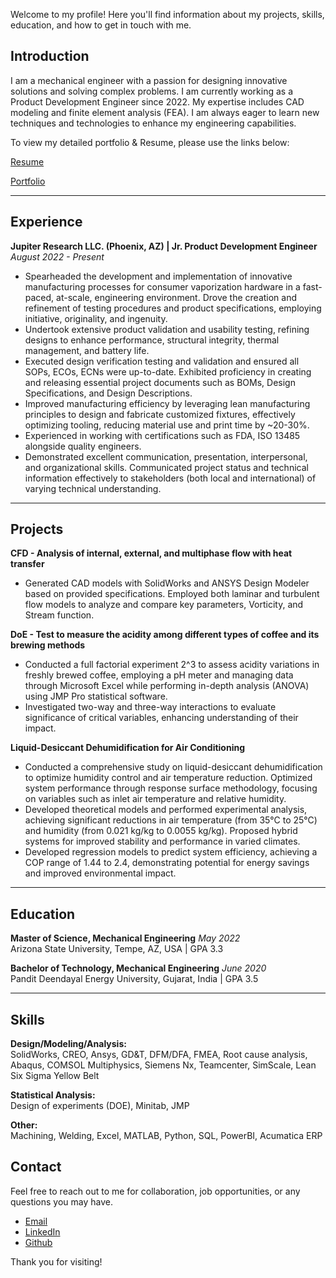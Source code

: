 Welcome to my profile! Here you'll find information about my projects, skills, education, and how to get in touch with me.

## Introduction

I am a mechanical engineer with a passion for designing innovative solutions and solving complex problems. I am currently working as a Product Development Engineer since 2022. My expertise includes CAD modeling and finite element analysis (FEA). I am always eager to learn new techniques and technologies to enhance my engineering capabilities.

To view my detailed portfolio & Resume, please use the links below:

[Resume](./Resume.pdf)

[Portfolio](./Portfolio.pdf)

---

## Experience

**Jupiter Research LLC. (Phoenix, AZ) | Jr. Product Development Engineer**
*August 2022 - Present*

- Spearheaded the development and implementation of innovative manufacturing processes for consumer vaporization hardware in a fast-paced, at-scale, engineering environment. Drove the creation and refinement of testing procedures and product specifications, employing initiative, originality, and ingenuity.
- Undertook extensive product validation and usability testing, refining designs to enhance performance, structural integrity, thermal management, and battery life.
- Executed design verification testing and validation and ensured all SOPs, ECOs, ECNs were up-to-date. Exhibited proficiency in creating and releasing essential project documents such as BOMs, Design Specifications, and Design Descriptions.
- Improved manufacturing efficiency by leveraging lean manufacturing principles to design and fabricate customized fixtures, effectively optimizing tooling, reducing material use and print time by ~20-30%.
- Experienced in working with certifications such as FDA, ISO 13485 alongside quality engineers.
- Demonstrated excellent communication, presentation, interpersonal, and organizational skills. Communicated project status and technical information effectively to stakeholders (both local and international) of varying technical understanding.

---

## Projects

**CFD - Analysis of internal, external, and multiphase flow with heat transfer**

- Generated CAD models with SolidWorks and ANSYS Design Modeler based on provided specifications. Employed both laminar and turbulent flow models to analyze and compare key parameters, Vorticity, and Stream function.

**DoE - Test to measure the acidity among different types of coffee and its brewing methods**

- Conducted a full factorial experiment 2^3 to assess acidity variations in freshly brewed coffee, employing a pH meter and managing data through Microsoft Excel while performing in-depth analysis (ANOVA) using JMP Pro statistical software.
- Investigated two-way and three-way interactions to evaluate significance of critical variables, enhancing understanding of their impact.

**Liquid-Desiccant Dehumidification for Air Conditioning**

- Conducted a comprehensive study on liquid-desiccant dehumidification to optimize humidity control and air temperature reduction. Optimized system performance through response surface methodology, focusing on variables such as inlet air temperature and relative humidity.
- Developed theoretical models and performed experimental analysis, achieving significant reductions in air temperature (from 35°C to 25°C) and humidity (from 0.021 kg/kg to 0.0055 kg/kg). Proposed hybrid systems for improved stability and performance in varied climates.
- Developed regression models to predict system efficiency, achieving a COP range of 1.44 to 2.4, demonstrating potential for energy savings and improved environmental impact.

---

## Education

**Master of Science, Mechanical Engineering**
*May 2022*  
Arizona State University, Tempe, AZ, USA | GPA 3.3

**Bachelor of Technology, Mechanical Engineering**
*June 2020*  
Pandit Deendayal Energy University, Gujarat, India | GPA 3.5

---

## Skills

**Design/Modeling/Analysis:**  
SolidWorks, CREO, Ansys, GD&T, DFM/DFA, FMEA, Root cause analysis, Abaqus, COMSOL Multiphysics, Siemens Nx, Teamcenter, SimScale, Lean Six Sigma Yellow Belt

**Statistical Analysis:**  
Design of experiments (DOE), Minitab, JMP

**Other:**  
Machining, Welding, Excel, MATLAB, Python, SQL, PowerBI, Acumatica ERP

## Contact

Feel free to reach out to me for collaboration, job opportunities, or any questions you may have.

- [Email](joshi.nikhil15@outlook.com)
- [LinkedIn](https://www.linkedin.com/in/joshinikhil15)
- [Github](https://github.com/njoshi-23)

Thank you for visiting!
